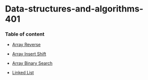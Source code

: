 # Data-structures-and-algorithms-401

### Table of content

* [Array Reverse](https://github.com/Heba1998/Data-structures-and-algorithms-401/tree/main/array-reverse)


* [Array Insert Shift](https://github.com/Heba1998/Data-structures-and-algorithms-401/tree/main/Array-Insert-Shift)


* [Array Binary Search](./Array-Binary-Search)


* [Linked List](./Linked-list)